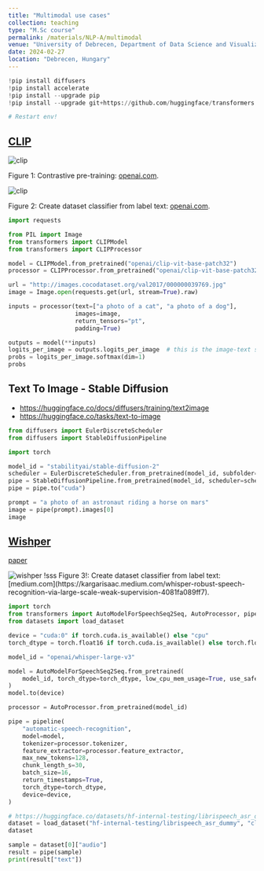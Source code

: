 ```yaml
---
title: "Multimodal use cases"
collection: teaching
type: "M.Sc course"
permalink: /materials/NLP-A/multimodal
venue: "University of Debrecen, Department of Data Science and Visualization"
date: 2024-02-27
location: "Debrecen, Hungary"
---
```


```python
!pip install diffusers
!pip install accelerate
!pip install --upgrade pip
!pip install --upgrade git+https://github.com/huggingface/transformers.git accelerate datasets[audio]

# Restart env!
```

## [CLIP](https://huggingface.co/docs/transformers/model_doc/clip)

<img src="https://images.openai.com/blob/fbc4f633-9ad4-4dc2-bd94-0b6f1feee22f/overview-a.svg?width=10&height=10&quality=50" alt="clip">

Figure 1: Contrastive pre-training: [openai.com](https://openai.com/research/clip).


<img src="https://images.openai.com/blob/d9d46e4b-6d6a-4f9e-9345-5c6538b1b8c3/overview-b.svg?width=10&height=10&quality=50" alt="clip">

Figure 2: Create dataset classifier from label text: [openai.com](https://openai.com/research/clip).

```python
import requests

from PIL import Image
from transformers import CLIPModel
from transformers import CLIPProcessor
```

```python
model = CLIPModel.from_pretrained("openai/clip-vit-base-patch32")
processor = CLIPProcessor.from_pretrained("openai/clip-vit-base-patch32")
```

```python
url = "http://images.cocodataset.org/val2017/000000039769.jpg"
image = Image.open(requests.get(url, stream=True).raw)
```

```python
inputs = processor(text=["a photo of a cat", "a photo of a dog"],
                   images=image,
                   return_tensors="pt",
                   padding=True)
```

```python
outputs = model(**inputs)
logits_per_image = outputs.logits_per_image  # this is the image-text similarity score
probs = logits_per_image.softmax(dim=1)
probs
```

## Text To Image - Stable Diffusion

- https://huggingface.co/docs/diffusers/training/text2image
- https://huggingface.co/tasks/text-to-image

```python
from diffusers import EulerDiscreteScheduler
from diffusers import StableDiffusionPipeline
```

```python
import torch

model_id = "stabilityai/stable-diffusion-2"
scheduler = EulerDiscreteScheduler.from_pretrained(model_id, subfolder="scheduler")
pipe = StableDiffusionPipeline.from_pretrained(model_id, scheduler=scheduler, torch_dtype=torch.float16)
pipe = pipe.to("cuda")
```

```python
prompt = "a photo of an astronaut riding a horse on mars"
image = pipe(prompt).images[0]
image
```

## [Wishper](https://huggingface.co/openai/whisper-large-v3)

[paper](https://arxiv.org/pdf/2212.04356.pdf)

<img src="https://miro.medium.com/v2/resize:fit:1200/1*DTln7B9C_42NUboKmuDkGQ.png" alt="wishper">
!sss
Figure 3!: Create dataset classifier from label text: [medium.com](https://kargarisaac.medium.com/whisper-robust-speech-recognition-via-large-scale-weak-supervision-4081fa089ff7).

```python
import torch
from transformers import AutoModelForSpeechSeq2Seq, AutoProcessor, pipeline
from datasets import load_dataset
```

```python
device = "cuda:0" if torch.cuda.is_available() else "cpu"
torch_dtype = torch.float16 if torch.cuda.is_available() else torch.float32
```

```python
model_id = "openai/whisper-large-v3"

model = AutoModelForSpeechSeq2Seq.from_pretrained(
    model_id, torch_dtype=torch_dtype, low_cpu_mem_usage=True, use_safetensors=True
)
model.to(device)

processor = AutoProcessor.from_pretrained(model_id)
```

```python
pipe = pipeline(
    "automatic-speech-recognition",
    model=model,
    tokenizer=processor.tokenizer,
    feature_extractor=processor.feature_extractor,
    max_new_tokens=128,
    chunk_length_s=30,
    batch_size=16,
    return_timestamps=True,
    torch_dtype=torch_dtype,
    device=device,
)
```

```python
# https://huggingface.co/datasets/hf-internal-testing/librispeech_asr_dummy
dataset = load_dataset("hf-internal-testing/librispeech_asr_dummy", "clean", split="validation")
dataset
```

```python
sample = dataset[0]["audio"]
result = pipe(sample)
print(result["text"])
```